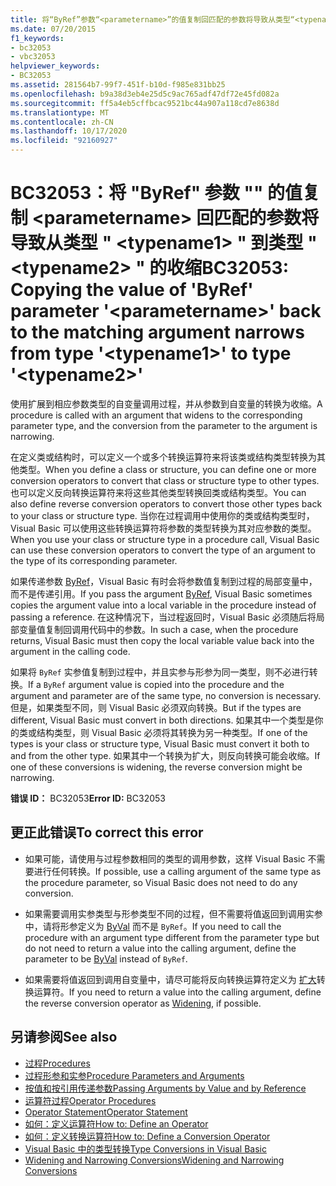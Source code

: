 ```yaml
---
title: 将“ByRef”参数“<parametername>”的值复制回匹配的参数将导致从类型“<typename1>”到类型“<typename2>”的收缩转换
ms.date: 07/20/2015
f1_keywords:
- bc32053
- vbc32053
helpviewer_keywords:
- BC32053
ms.assetid: 281564b7-99f7-451f-b10d-f985e831bb25
ms.openlocfilehash: b9a38d3eb4e25d5c9ac765adf47df72e45fd082a
ms.sourcegitcommit: ff5a4eb5cffbcac9521bc44a907a118cd7e8638d
ms.translationtype: MT
ms.contentlocale: zh-CN
ms.lasthandoff: 10/17/2020
ms.locfileid: "92160927"
---
```

# <a name="bc32053-copying-the-value-of-byref-parameter-parametername-back-to-the-matching-argument-narrows-from-type-typename1-to-type-typename2"></a><span data-ttu-id="536a3-102">BC32053：将 "ByRef" 参数 "" 的值复制 \<parametername> 回匹配的参数将导致从类型 " \<typename1> " 到类型 " \<typename2> " 的收缩</span><span class="sxs-lookup"><span data-stu-id="536a3-102">BC32053: Copying the value of 'ByRef' parameter '\<parametername>' back to the matching argument narrows from type '\<typename1>' to type '\<typename2>'</span></span>

<span data-ttu-id="536a3-103">使用扩展到相应参数类型的自变量调用过程，并从参数到自变量的转换为收缩。</span><span class="sxs-lookup"><span data-stu-id="536a3-103">A procedure is called with an argument that widens to the corresponding parameter type, and the conversion from the parameter to the argument is narrowing.</span></span>

 <span data-ttu-id="536a3-104">在定义类或结构时，可以定义一个或多个转换运算符来将该类或结构类型转换为其他类型。</span><span class="sxs-lookup"><span data-stu-id="536a3-104">When you define a class or structure, you can define one or more conversion operators to convert that class or structure type to other types.</span></span> <span data-ttu-id="536a3-105">也可以定义反向转换运算符来将这些其他类型转换回类或结构类型。</span><span class="sxs-lookup"><span data-stu-id="536a3-105">You can also define reverse conversion operators to convert those other types back to your class or structure type.</span></span> <span data-ttu-id="536a3-106">当你在过程调用中使用你的类或结构类型时，Visual Basic 可以使用这些转换运算符将参数的类型转换为其对应参数的类型。</span><span class="sxs-lookup"><span data-stu-id="536a3-106">When you use your class or structure type in a procedure call, Visual Basic can use these conversion operators to convert the type of an argument to the type of its corresponding parameter.</span></span>

 <span data-ttu-id="536a3-107">如果传递参数 [ByRef](../modifiers/byref.md)，Visual Basic 有时会将参数值复制到过程的局部变量中，而不是传递引用。</span><span class="sxs-lookup"><span data-stu-id="536a3-107">If you pass the argument [ByRef](../modifiers/byref.md), Visual Basic sometimes copies the argument value into a local variable in the procedure instead of passing a reference.</span></span> <span data-ttu-id="536a3-108">在这种情况下，当过程返回时，Visual Basic 必须随后将局部变量值复制回调用代码中的参数。</span><span class="sxs-lookup"><span data-stu-id="536a3-108">In such a case, when the procedure returns, Visual Basic must then copy the local variable value back into the argument in the calling code.</span></span>

 <span data-ttu-id="536a3-109">如果将 `ByRef` 实参值复制到过程中，并且实参与形参为同一类型，则不必进行转换。</span><span class="sxs-lookup"><span data-stu-id="536a3-109">If a `ByRef` argument value is copied into the procedure and the argument and parameter are of the same type, no conversion is necessary.</span></span> <span data-ttu-id="536a3-110">但是，如果类型不同，则 Visual Basic 必须双向转换。</span><span class="sxs-lookup"><span data-stu-id="536a3-110">But if the types are different, Visual Basic must convert in both directions.</span></span> <span data-ttu-id="536a3-111">如果其中一个类型是你的类或结构类型，则 Visual Basic 必须将其转换为另一种类型。</span><span class="sxs-lookup"><span data-stu-id="536a3-111">If one of the types is your class or structure type, Visual Basic must convert it both to and from the other type.</span></span> <span data-ttu-id="536a3-112">如果其中一个转换为扩大，则反向转换可能会收缩。</span><span class="sxs-lookup"><span data-stu-id="536a3-112">If one of these conversions is widening, the reverse conversion might be narrowing.</span></span>

 <span data-ttu-id="536a3-113">**错误 ID：** BC32053</span><span class="sxs-lookup"><span data-stu-id="536a3-113">**Error ID:** BC32053</span></span>

## <a name="to-correct-this-error"></a><span data-ttu-id="536a3-114">更正此错误</span><span class="sxs-lookup"><span data-stu-id="536a3-114">To correct this error</span></span>

- <span data-ttu-id="536a3-115">如果可能，请使用与过程参数相同的类型的调用参数，这样 Visual Basic 不需要进行任何转换。</span><span class="sxs-lookup"><span data-stu-id="536a3-115">If possible, use a calling argument of the same type as the procedure parameter, so Visual Basic does not need to do any conversion.</span></span>

- <span data-ttu-id="536a3-116">如果需要调用实参类型与形参类型不同的过程，但不需要将值返回到调用实参中，请将形参定义为 [ByVal](../modifiers/byval.md) 而不是 `ByRef`。</span><span class="sxs-lookup"><span data-stu-id="536a3-116">If you need to call the procedure with an argument type different from the parameter type but do not need to return a value into the calling argument, define the parameter to be [ByVal](../modifiers/byval.md) instead of `ByRef`.</span></span>

- <span data-ttu-id="536a3-117">如果需要将值返回到调用自变量中，请尽可能将反向转换运算符定义为 [扩大](../modifiers/widening.md)转换运算符。</span><span class="sxs-lookup"><span data-stu-id="536a3-117">If you need to return a value into the calling argument, define the reverse conversion operator as [Widening](../modifiers/widening.md), if possible.</span></span>

## <a name="see-also"></a><span data-ttu-id="536a3-118">另请参阅</span><span class="sxs-lookup"><span data-stu-id="536a3-118">See also</span></span>

- [<span data-ttu-id="536a3-119">过程</span><span class="sxs-lookup"><span data-stu-id="536a3-119">Procedures</span></span>](../../programming-guide/language-features/procedures/index.md)
- [<span data-ttu-id="536a3-120">过程形参和实参</span><span class="sxs-lookup"><span data-stu-id="536a3-120">Procedure Parameters and Arguments</span></span>](../../programming-guide/language-features/procedures/procedure-parameters-and-arguments.md)
- [<span data-ttu-id="536a3-121">按值和按引用传递参数</span><span class="sxs-lookup"><span data-stu-id="536a3-121">Passing Arguments by Value and by Reference</span></span>](../../programming-guide/language-features/procedures/passing-arguments-by-value-and-by-reference.md)
- [<span data-ttu-id="536a3-122">运算符过程</span><span class="sxs-lookup"><span data-stu-id="536a3-122">Operator Procedures</span></span>](../../programming-guide/language-features/procedures/operator-procedures.md)
- [<span data-ttu-id="536a3-123">Operator Statement</span><span class="sxs-lookup"><span data-stu-id="536a3-123">Operator Statement</span></span>](../statements/operator-statement.md)
- [<span data-ttu-id="536a3-124">如何：定义运算符</span><span class="sxs-lookup"><span data-stu-id="536a3-124">How to: Define an Operator</span></span>](../../programming-guide/language-features/procedures/how-to-define-an-operator.md)
- [<span data-ttu-id="536a3-125">如何：定义转换运算符</span><span class="sxs-lookup"><span data-stu-id="536a3-125">How to: Define a Conversion Operator</span></span>](../../programming-guide/language-features/procedures/how-to-define-a-conversion-operator.md)
- [<span data-ttu-id="536a3-126">Visual Basic 中的类型转换</span><span class="sxs-lookup"><span data-stu-id="536a3-126">Type Conversions in Visual Basic</span></span>](../../programming-guide/language-features/data-types/type-conversions.md)
- [<span data-ttu-id="536a3-127">Widening and Narrowing Conversions</span><span class="sxs-lookup"><span data-stu-id="536a3-127">Widening and Narrowing Conversions</span></span>](../../programming-guide/language-features/data-types/widening-and-narrowing-conversions.md)
